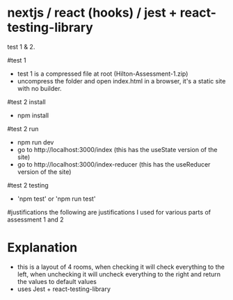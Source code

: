 # nextjs / react (hooks) / jest + react-testing-library

test 1 &amp; 2.

#test 1

- test 1 is a compressed file at root (Hilton-Assessment-1.zip)
- uncompress the folder and open index.html in a browser, it's a static site with no builder.

#test 2 install

- npm install

#test 2 run

- npm run dev
- go to http://localhost:3000/index (this has the useState version of the site)
- go to http://localhost:3000/index-reducer (this has the useReducer version of the site)

#test 2 testing

- 'npm test' or 'npm run test'

#justifications
the following are justifications I used for various parts of assessment 1 and 2

# Explanation

- this is a layout of 4 rooms, when checking it will check everything to the left, when unchecking it will uncheck everything to the right and
  return the values to default values
- uses Jest + react-testing-library
